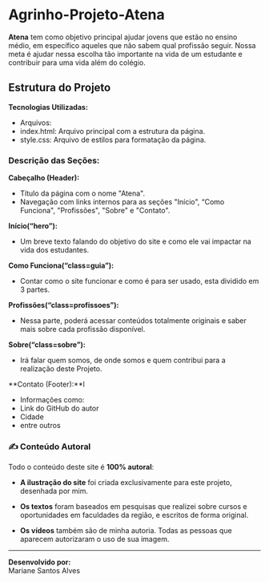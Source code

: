 # Agrinho-Projeto-Atena

**Atena** tem como objetivo principal ajudar jovens que estão no ensino médio,
em específico aqueles que não sabem qual profissão seguir. Nossa meta é ajudar
nessa escolha tão importante na vida de um estudante  e contribuir para uma vida
além do colégio.

## Estrutura do Projeto

**Tecnologias Utilizadas:**
* Arquivos:
* index.html: Arquivo principal com a estrutura da página.
* style.css: Arquivo de estilos para formatação da página.

### Descrição das Seções:

**Cabeçalho (Header):**
 * Título da página com o nome "Atena".
 * Navegação com links internos para as seções "Início", “Como Funciona", "Profissões", "Sobre" e "Contato".

**Início(“hero”):**

* Um breve texto falando do objetivo do site e como ele vai impactar na vida dos estudantes.

**Como Funciona(“class=guia”):**
 * Contar como o site funcionar e como é para ser usado, esta dividido em 3 partes.

**Profissões(“class=profissoes”):**
* Nessa parte, poderá acessar conteúdos totalmente originais e saber mais sobre cada profissão disponível.

**Sobre(“class=sobre”):**

* Irá falar quem somos, de onde somos e quem contribui para a realização deste Projeto.

**Contato (Footer):**l
* Informações como:
* Link do GitHub do autor
* Cidade
* entre outros

### ✍️ Conteúdo Autoral

Todo o conteúdo deste site é **100% autoral**:

- **A ilustração do site** foi criada exclusivamente para
  este projeto, desenhada por mim.

-  **Os textos** foram baseados em pesquisas que realizei sobre
 cursos e oportunidades em faculdades da região, e escritos de forma original.

-  **Os vídeos** também são de minha autoria. Todas as pessoas que
  aparecem autorizaram o uso de sua imagem.

  
---

**Desenvolvido por:**  
Mariane Santos Alves
